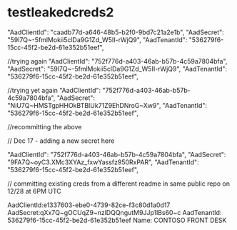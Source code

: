 # testleakedcreds2


"AadClientId": "caadb77d-a646-48b5-b2f0-9bd7c21a2e1b",
"AadSecret": "59l7Q~-5fmlMokii5clDa9G1Zd_W5II-rWjQ9",
"AadTenantId": "536279f6-15cc-45f2-be2d-61e352b51eef",


//trying again 
"AadClientId": "752f776d-a403-46ab-b57b-4c59a7804bfa",
"AadSecret": "59l7Q~-5fmlMokii5clDa9G1Zd_W5II-rWjQ9",
"AadTenantId": "536279f6-15cc-45f2-be2d-61e352b51eef",


//trying yet again 
"AadClientId": "752f776d-a403-46ab-b57b-4c59a7804bfa",
"AadSecret": "NiU7Q~HMSTgpHHOkBTBIUk71Z9EhDNroG~Xw9",
"AadTenantId": "536279f6-15cc-45f2-be2d-61e352b51eef",

//recommitting the above

// Dec 17 - adding a new secret here

"AadClientId": "752f776d-a403-46ab-b57b-4c59a7804bfa",
"AadSecret": "9FA7Q~oyC3.XMc3XYAz_fxwYassfz950RxPAR",
"AadTenantId": "536279f6-15cc-45f2-be2d-61e352b51eef",

// committing existing creds from a different readme in same public repo on 12/28 at 6PM UTC

AadClientId:e1337603-ebe0-4739-82ce-f3c80d1a0d17
AadSecret:qXx7Q~gOCUqZ9~nzlDQQngutM9JJp1lBs60~c
AadTenantId: 536279f6-15cc-45f2-be2d-61e352b51eef
Name: CONTOSO FRONT DESK
